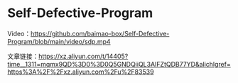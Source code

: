 # Self-Defective-Program
Video：https://github.com/baimao-box/Self-Defective-Program/blob/main/video/sdp.mp4

文章链接：https://xz.aliyun.com/t/14405?time__1311=mqmx9QD%3D0%3D0Q5GNDQiiQL3AIFZtQDB77YD&alichlgref=https%3A%2F%2Fxz.aliyun.com%2Fu%2F83539
